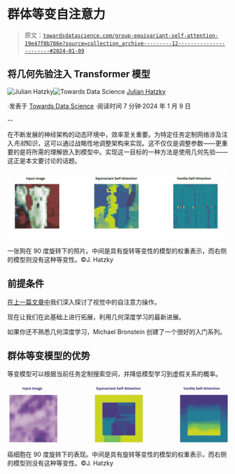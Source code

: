 # 群体等变自注意力

> 原文：[`towardsdatascience.com/group-equivariant-self-attention-19e47f0b786e?source=collection_archive---------12-----------------------#2024-01-09`](https://towardsdatascience.com/group-equivariant-self-attention-19e47f0b786e?source=collection_archive---------12-----------------------#2024-01-09)

## 将几何先验注入 Transformer 模型

[](https://medium.com/@ju2ez?source=post_page---byline--19e47f0b786e--------------------------------)![Julian Hatzky](https://medium.com/@ju2ez?source=post_page---byline--19e47f0b786e--------------------------------)[](https://towardsdatascience.com/?source=post_page---byline--19e47f0b786e--------------------------------)![Towards Data Science](https://towardsdatascience.com/?source=post_page---byline--19e47f0b786e--------------------------------) [Julian Hatzky](https://medium.com/@ju2ez?source=post_page---byline--19e47f0b786e--------------------------------)

·发表于 [Towards Data Science](https://towardsdatascience.com/?source=post_page---byline--19e47f0b786e--------------------------------) ·阅读时间 7 分钟·2024 年 1 月 9 日

--

在不断发展的神经架构的动态环境中，效率至关重要。为特定任务定制网络涉及注入*先验*知识，这可以通过战略性地调整架构来实现。这不仅仅是调整参数——更重要的是将所需的理解嵌入到模型中。实现这一目标的一种方法是使用几何先验——这正是本文要讨论的话题。

![](img/2f5ed3dba791818cb5322f689cd8f3a7.png)

一张狗在 90 度旋转下的照片。中间是具有旋转等变性的模型的权重表示，而右侧的模型则没有这种等变性。©J. Hatzky

## 前提条件

[在上一篇文章中](https://medium.com/towards-data-science/towards-stand-alone-self-attention-in-vision-3d0561c6aee5)我们深入探讨了视觉中的自注意力操作。

现在让我们在此基础上进行拓展，利用几何深度学习的最新进展。

如果你还不熟悉几何深度学习，Michael Bronstein 创建了一个很好的入门系列。

## 群体等变模型的优势

等变模型可以根据当前任务定制搜索空间，并降低模型学习到虚假关系的概率。

![](img/2bb0088e601c32f58df2f8b796ad058d.png)

癌细胞在 90 度旋转下的表现。中间是具有旋转等变性的模型的权重表示，而右侧的模型则没有这种等变性。©J. Hatzky
